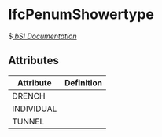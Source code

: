 IfcPenumShowertype
==================
$[ _bSI
Documentation_](https://standards.buildingsmart.org/IFC/DEV/IFC4_2/FINAL/HTML/schema//pset/penum_showertype.htm)


Attributes
----------
| Attribute   | Definition   |
|-------------|--------------|
| DRENCH      |              |
| INDIVIDUAL  |              |
| TUNNEL      |              |
